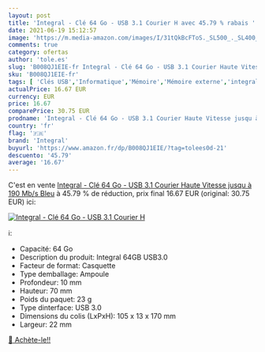 ```yaml
---
layout: post
title: 'Integral - Clé 64 Go - USB 3.1 Courier H avec 45.79 % rabais '
date: 2021-06-19 15:12:57
image: 'https://m.media-amazon.com/images/I/31tQkBcFToS._SL500_._SL400_.jpg'
comments: true
category: ofertas
author: 'tole.es'
slug: 'B008QJ1EIE-fr Integral - Clé 64 Go - USB 3.1 Courier Haute Vitesse jusqu...'
sku: 'B008QJ1EIE-fr'
tags: [ 'Clés USB','Informatique','Mémoire','Mémoire externe','integral', ]
actualPrice: 16.67 EUR
currency: EUR
price: 16.67
comparePrice: 30.75 EUR
prodname: 'Integral - Clé 64 Go - USB 3.1 Courier Haute Vitesse jusqu à 190 Mb/s  Bleu'
country: 'fr'
flag: '🇫🇷'
brand: 'Integral'
buyurl: 'https://www.amazon.fr/dp/B008QJ1EIE/?tag=tolees0d-21'
descuento: '45.79'
average: '16.67'
---
```


C'est en vente [Integral - Clé 64 Go - USB 3.1 Courier Haute Vitesse jusqu à 190 Mb/s  Bleu](https://www.amazon.fr/dp/B008QJ1EIE/?tag=tolees0d-21)  à  45.79 % de réduction, prix final  16.67 EUR (original: 30.75 EUR) ici:

[![Integral - Clé 64 Go - USB 3.1 Courier H](https://m.media-amazon.com/images/I/31tQkBcFToS._SL500_._SL400_.jpg)](https://www.amazon.fr/dp/B008QJ1EIE/?tag=tolees0d-21)

ℹ️:

- Capacité: 64 Go
- Description du produit: Integral 64GB USB3.0
- Facteur de format: Casquette
- Type demballage: Ampoule
- Profondeur: 10 mm
- Hauteur: 70 mm
- Poids du paquet: 23 g
- Type dinterface: USB 3.0
- Dimensions du colis (LxPxH): 105 x 13 x 170 mm
- Largeur: 22 mm

[🛒 Achète-le!!](https://www.amazon.fr/dp/B008QJ1EIE/?tag=tolees0d-21)
